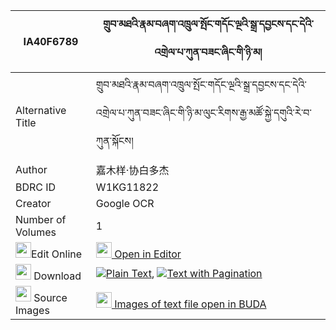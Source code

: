 |IA40F6789|གྲུབ་མཐའི་རྣམ་བཞག་འཁྲུལ་སྤོང་གདོང་ལྔའི་སྒྲ་དབྱངས་དང་དེའི་འགྲེལ་པ་ཀུན་བཟང་ཞིང་གི་ཉི་མ། 
| --- | --- 
|Alternative Title |གྲུབ་མཐའི་རྣམ་བཞག་འཁྲུལ་སྤོང་གདོང་ལྔའི་སྒྲ་དབྱངས་དང་དེའི་འགྲེལ་པ་ཀུན་བཟང་ཞིང་གི་ཉི་མ་ལུང་རིགས་རྒྱ་མཚོ་སྐྱེ་དགུའི་རེ་བ་ཀུན་སྐོངས།
|Author| 嘉木样·协白多杰
|BDRC ID | W1KG11822
|Creator | Google OCR
|Number of Volumes| 1
|<img width="25" src="https://img.icons8.com/color/25/000000/edit-property.png">Edit Online| [<img width="25" src="https://avatars.githubusercontent.com/u/45091458?s=200&v=4"> Open in Editor](http://editor.openpecha.org/IA40F6789)
|<img width="25" src="https://img.icons8.com/fluent/48/000000/download-2.png"/>  Download | [![](https://img.icons8.com/color/20/000000/txt.png)Plain Text](https://github.com/Openpecha/IA40F6789/releases/download/v1/drubta_i_nam_shyak_trul_pong_d_plain_IA40F6789.zip), [![](https://img.icons8.com/color/20/000000/txt.png)Text with Pagination](https://github.com/Openpecha/IA40F6789/releases/download/v1/drubta_i_nam_shyak_trul_pong_d_pages_IA40F6789.zip)
|<img width="25" src="https://img.icons8.com/plasticine/100/000000/pictures-folder.png"/>  Source Images | [<img width="25" src="https://library.bdrc.io/icons/BUDA-small.svg"> Images of text file open in BUDA](https://library.bdrc.io/show/bdr:W1KG11822)